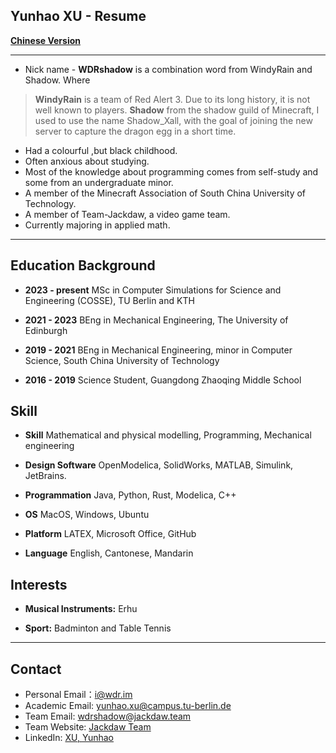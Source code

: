 ## Yunhao XU - Resume ##

**[Chinese Version][1]**

----------

 - Nick name - **WDRshadow** is a combination word from WindyRain and Shadow. Where

> **WindyRain** is a team of Red Alert 3. Due to its long history, it is not well known to players.
> **Shadow** from the shadow guild of Minecraft, I used to use the name Shadow_Xall, with the goal of joining the new server to capture the dragon egg in a short time.

 - Had a colourful ,but black childhood.
 - Often anxious about studying.
 - Most of the knowledge about programming comes from self-study and some from an undergraduate minor.
 - A member of the Minecraft Association of South China University of Technology.
 - A member of Team-Jackdaw, a video game team.
 - Currently majoring in applied math.

----------

## Education Background ##

 - **2023 - present** MSc in Computer Simulations for Science and Engineering (COSSE), TU Berlin and KTH

 - **2021 - 2023** BEng in Mechanical Engineering, The University of Edinburgh

 - **2019 - 2021** BEng in Mechanical Engineering, minor in Computer Science, South China University of Technology

 - **2016 - 2019** Science Student, Guangdong Zhaoqing Middle School


## Skill ##

 - **Skill** Mathematical and physical modelling, Programming, Mechanical engineering

 - **Design Software** OpenModelica, SolidWorks, MATLAB, Simulink, JetBrains.

 - **Programmation** Java, Python, Rust, Modelica, C++

 - **OS** MacOS, Windows, Ubuntu

 - **Platform** LATEX, Microsoft Office, GitHub

 - **Language** English, Cantonese, Mandarin

## Interests ##

 - **Musical Instruments:** Erhu

 - **Sport:** Badminton and Table Tennis

----------

## Contact ##

 - Personal Email：i@wdr.im
 - Academic Email: yunhao.xu@campus.tu-berlin.de
 - Team Email: wdrshadow@jackdaw.team
 - Team Website: [Jackdaw Team](https://mc.ussjackdaw.com)
 - LinkedIn: [XU, Yunhao](http://linkedin.com/in/yunhao-xu) 


  [1]: README_CN.md
